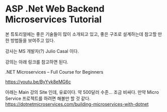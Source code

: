 # ASP .Net Web Backend Microservices Tutorial

본 튜토리얼에는 좋은 기술들이 많이 소개되고 있고,
좋은 구조로 설계하는데 참고할 만한 방법들을 보여주고 있다.

강사는 MS 개발자(?) Julio Casal 이다.


강의는 아래 링크를 참고하면 된다.

.NET Microservices – Full Course for Beginners

https://youtu.be/ByYyk8eMG6c  


아래는 Main 강의 Site 인데, 유료이다. 약 500달러 수준... 조금 비싸다.
만약 Micro Service 프로젝트를 하려면 해볼만 할 것 같다.
https://dotnetmicroservices.com/building-microservices-with-dotnet
